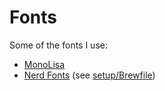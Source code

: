 # Fonts

Some of the fonts I use:

- [MonoLisa](https://www.monolisa.dev/)
- [Nerd Fonts](https://www.nerdfonts.com/) (see [setup/Brewfile](../setup/Brewfile))
